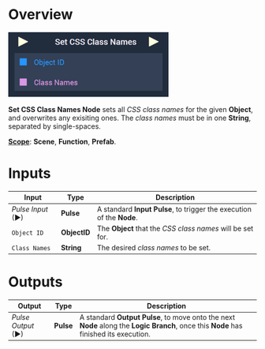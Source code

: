 # Overview

![The Set CSS Class Names Node.](../../../.gitbook/assets/setcssclassnames.png)

**Set CSS Class Names Node** sets all *CSS class names* for the given **Object**, and overwrites any exisiting ones. The *class names* must be in one **String**, separated by single-spaces. 

[**Scope**](../../overview.md#scopes): **Scene**, **Function**, **Prefab**.


# Inputs

|Input|Type|Description|
|---|---|---|
|*Pulse Input* (►)|**Pulse**|A standard **Input Pulse**, to trigger the execution of the **Node**.|
|`Object ID`|**ObjectID**|The **Object** that the *CSS class names* will be set for.|
|`Class Names`|**String**|The desired *class names* to be set.|

# Outputs

|Output|Type|Description|
|---|---|---|
|*Pulse Output* (►)|**Pulse**|A standard **Output Pulse**, to move onto the next **Node** along the **Logic Branch**, once this **Node** has finished its execution.|







